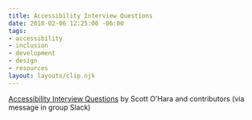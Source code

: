 ```yaml
---
title: Accessibility Interview Questions
date: 2018-02-06 12:25:00 -06:00
tags:
- accessibility
- inclusion
- development
- design
- resources
layout: layouts/clip.njk
---
```


[Accessibility Interview Questions](https://scottaohara.github.io/accessibility_interview_questions/) by Scott O'Hara and contributors (via message in group Slack)